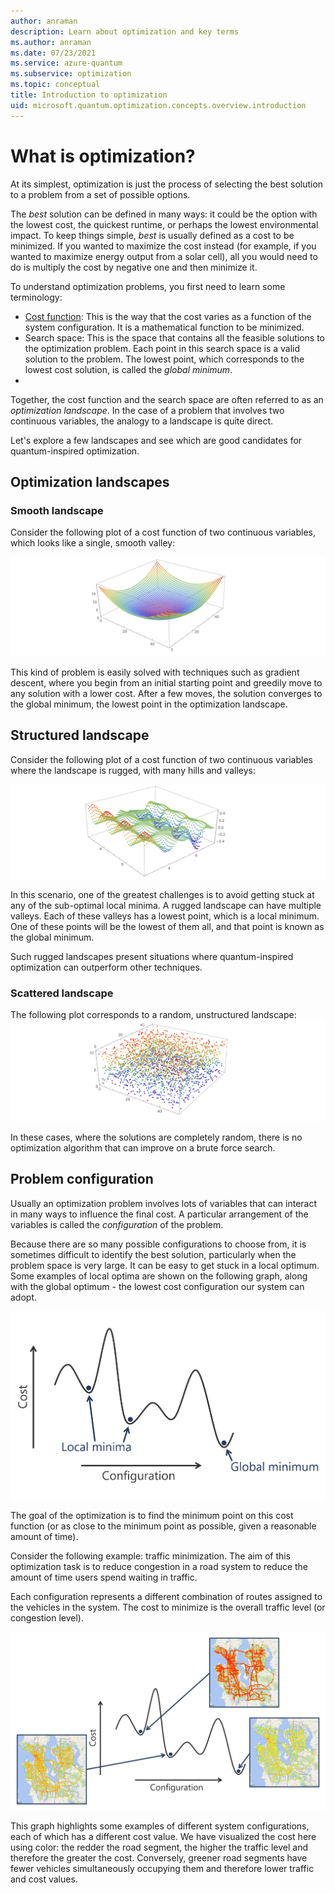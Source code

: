 ```yaml
---
author: anraman
description: Learn about optimization and key terms
ms.author: anraman
ms.date: 07/23/2021
ms.service: azure-quantum
ms.subservice: optimization
ms.topic: conceptual
title: Introduction to optimization
uid: microsoft.quantum.optimization.concepts.overview.introduction
---
```


# What is optimization?

At its simplest, optimization is just the process of selecting the best solution to a problem from a set of possible options.

The *best* solution can be defined in many ways: it could be the option with the lowest cost, the quickest runtime, or perhaps the lowest environmental impact. To keep things simple, *best* is usually defined as a cost to be minimized. If you wanted to maximize the cost instead (for example, if you wanted to maximize energy output from a solar cell), all you would need to do is multiply the cost by negative one and then minimize it.

To understand optimization problems, you first need to learn some terminology:

- [Cost function](xref:microsoft.quantum.optimization.concepts.overview.key-concepts): This is the way that the cost varies as a function of the system configuration. It is a mathematical function to be minimized. 
- Search space: This is the space that contains all the feasible solutions to the optimization problem. Each point in this search space is a valid solution to the problem. The lowest point, which corresponds to the lowest cost solution, is called the *global minimum*.
- 
Together, the cost function and the search space are often referred to as an *optimization landscape*. In the case of a problem that involves two continuous variables, the analogy to a landscape is quite direct.

Let's explore a few landscapes and see which are good candidates for quantum-inspired optimization.

## Optimization landscapes

### Smooth landscape
Consider the following plot of a cost function of two continuous variables, which looks like a single, smooth valley:

![Smooth landspace](./media/smooth-landscape.png)

This kind of problem is easily solved with techniques such as gradient descent, where you begin from an initial starting point and greedily move to any solution with a lower cost. After a few moves, the solution converges to the global minimum, the lowest point in the optimization landscape.

## Structured landscape
Consider the following plot of a cost function of two continuous variables where the landscape is rugged, with many hills and valleys:

![Structured landspace](./media/structured-landscape.png)

In this scenario, one of the greatest challenges is to avoid getting stuck at any of the sub-optimal local minima. A rugged landscape can have multiple valleys. Each of these valleys has a lowest point, which is a local minimum. One of these points will be the lowest of them all, and that point is known as the global minimum.

Such rugged landscapes present situations where quantum-inspired optimization can outperform other techniques.

### Scattered landscape
The following plot corresponds to a random, unstructured landscape: 
![Scattered landspace](./media/scattered-landscape.png)

In these cases, where the solutions are completely random, there is no optimization algorithm that can improve on a brute force search.

## Problem configuration

Usually an optimization problem involves lots of variables that can interact in many ways to influence the final cost. A particular arrangement of the variables is called the *configuration* of the problem.

Because there are so many possible configurations to choose from, it is sometimes difficult to identify the best solution, particularly when the problem space is very large. It can be easy to get stuck in a local optimum. Some examples of local optima are shown on the following graph, along with the global optimum - the lowest cost configuration our system can adopt.

![Graph showing a cost function with two local optima and the global optimum highlighted](./media/optimization-intro-optima-graph.png)

The goal of the optimization is to find the minimum point on this cost function (or as close to the minimum point as possible, given a reasonable amount of time).

Consider the following example: traffic minimization. The aim of this optimization task is to reduce congestion in a road system to reduce the amount of time users spend waiting in traffic.

Each configuration represents a different combination of routes assigned to the vehicles in the system. The cost to minimize is the overall traffic level (or congestion level).

![Graph showing a cost function with local optima corresponding to different traffic levels in a vehicle routing simulation](./media/optimization-intro-traffic-optima.png)

This graph highlights some examples of different system configurations, each of which has a different cost value. We have visualized the cost here using color: the redder the road segment, the higher the traffic level and therefore the greater the cost. Conversely, greener road segments have fewer vehicles simultaneously occupying them and therefore lower traffic and cost values.

